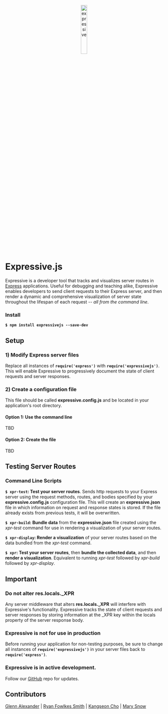 <p align="center"><a href='http://expressivejs.io/'><img alt="expressive" src="https://raw.githubusercontent.com/venogram/ExpressiveJS/master/gui/report/public/images/blackEXPRLogo@2x.png" height="20%" width="20%"></a></p>



# Expressive.js
Expressive is a developer tool that tracks and visualizes server routes in [Express](https://expressjs.com/) applications.  Useful for debugging and teaching alike, Expressive enables developers to send client requests to their Express server, and then render a dynamic and comprehensive visualization of server state throughout the lifespan of each request -- *all from the command line*.



### Install
__```$ npm install expressivejs --save-dev```__



## Setup

### 1) Modify Express server files
Replace all instances of  __```require('express')```__ with __```require('expressivejs')```__.  This will enable Expressive to progressively document the state of client requests and server responses.


### 2) Create a configuration file

This file should be called __expressive.config.js__ and be located in your application's root directory.

#### Option 1: Use the command line
TBD

#### Option 2: Create the file
TBD



## Testing Server Routes

### Command Line Scripts

__```$ xpr-test```: Test your server routes__.  Sends http requests to your Express server using the request methods, routes, and bodies specified by your __expressive.config.js__ configuration file.  This will create an __expressive.json__ file in which information on request and response states is stored.  If the file already exists from previous tests, it will be overwritten.

__```$ xpr-build```: Bundle data__ from the __expressive.json__ file created using the *xpr-test* command for use in rendering a visualization of your server routes.

__```$ xpr-display```: Render a visualization__ of your server routes based on the data bundled from the *xpr-test* command.

__```$ xpr```: Test your server routes__, then __bundle the collected data__, and then __render a visualization__.  Equivalent to running *xpr-test* followed by *xpr-build* followed by *xpr-display*.



## Important

### Do not alter res.locals._XPR
Any server middleware that alters **res.locals._XPR** will interfere with Expressive's functionality.  Expressive tracks the state of client requests and server responses by storing information at the _XPR key within the locals property of the server response body.

### Expressive is not for use in production
Before running your application for non-testing purposes, be sure to change all instances of __```require('expressivejs')```__ in your server files back to __```require('express')```__.

### Expressive is in active development.
Follow our [GitHub](https://github.com/venogram/ExpressiveJS) repo for updates.



## Contributors
[Glenn Alexander](https://github.com/gcz23) | [Ryan Fowlkes Smith](https://github.com/ryanfowlkes) | [Kangseon Cho](https://github.com/littletoy) | [Mary Snow](https://github.com/Mary-Snow)